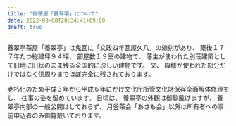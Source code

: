 ```yaml
---
title: "御茶屋「養翠亭」について"
date: 2022-08-08T20:34:41+09:00
draft: true
---
```


養翠亭茶屋「養翠亭」は鬼瓦に「文政四年瓦屋久八」の線刻があり、
築後１７７年たつ総建坪９４坪、
部屋数１９室の建物で、
藩主が使われた別荘建築として旧地に旧状のまま残る全国的に珍しい建物です。
又、
殿様が使われた部分だけではなく供周りまでほぼ完全に残されております。

老朽化のため平成３年から平成６年にかけ文化庁所管文化財保存全面解体修理をし、
往事の姿を留めています。
日頃は、
養翠亭の外観は御覧戴けますが、
養翠亭内部の一般公開はしておらず、
月釜茶会「あさも会」以外は所有者への事前申込者のみ御覧戴いております。
